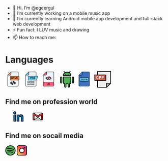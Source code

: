 - 👋 Hi, I’m @egeergul
- 🔭 I’m currently working on a mobile music app
- 🌱 I’m currently learning Android mobile app development and full-stack web development
- ⚡ Fun fact: I LUV music and drawing
- 📫 How to reach me: 

# Languages
<p align="left">
  <img alt="HTML" title="HTML" height="52" width="52" src="https://github.com/egeergul/egeergul/blob/main/html-5.svg">
  <img alt="CSS" title="CSS" height="52" width="52" src="https://github.com/egeergul/egeergul/blob/main/css.svg">
  <img alt="JavaScript" title="JavaScript" height="52" width="52" src="https://github.com/egeergul/egeergul/blob/main/javascript.svg">
  <img alt="Android" title="Android" height="52" width="52" src="https://github.com/egeergul/egeergul/blob/main/android.svg">
  <img alt="Java" title="Java" height="52" width="52" src="https://github.com/egeergul/egeergul/blob/main/java.svg">
  <img alt="Cpp" title="Cpp" height="52" width="52" src="https://github.com/egeergul/egeergul/blob/main/cpp.svg">
</p>

## Find me on profession world
<p align="left">
  <a href="www.linkedin.com/in/ege-ergül-5614931a2" style="margin-left: 25px;"><img alt="LinkedIn" title="LinkedIn" height="32" width="32" src="https://github.com/egeergul/egeergul/blob/main/linkedin.svg"></a>
    <a href="egeergull2001@gmail.com" style="margin-left: 25px;"><img alt="Gmail" title="Gmail" height="32" width="32" src="https://github.com/egeergul/egeergul/blob/main/gmail.svg"></a>
</p>

## Find me on socail media
<p align="left">
  <a href="https://open.spotify.com/user/h75yjfqd0p6au06p0isrtni8e?si=XScQ695jTqOrhboMK_-xww"><img alt="Spotify" title="Spotify" height="32" width="32" src="https://github.com/egeergul/egeergul/blob/main/spotify%20.svg"/></a>
  <a href="https://www.instagram.com/egeergull/?hl=tr"><img alt="Instagram" title="Instagram" height="32" width="32" src="https://github.com/egeergul/egeergul/blob/main/instagram.svg"/></a>
</p>
